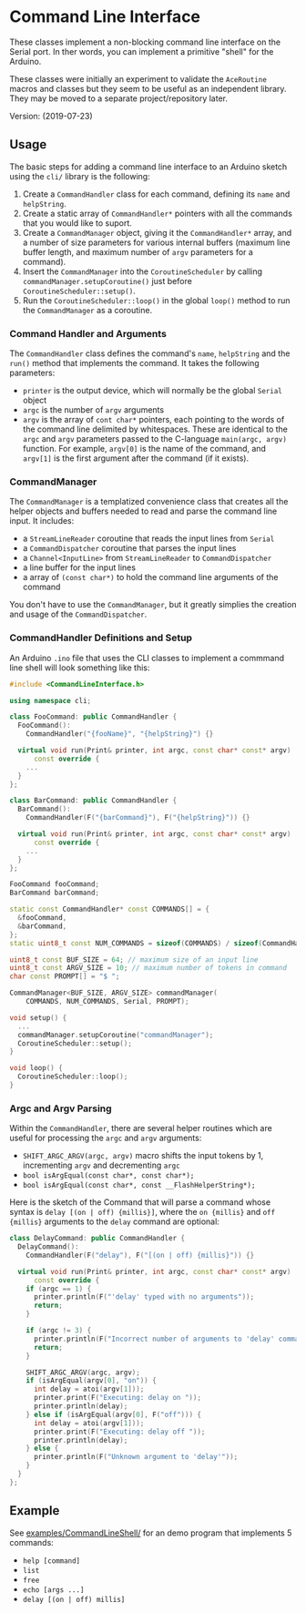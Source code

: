 # Command Line Interface

These classes implement a non-blocking command line interface on the Serial
port. In ther words, you can implement a primitive "shell" for the Arduino.

These classes were initially an experiment to validate the `AceRoutine` macros
and classes but they seem to be useful as an independent library. They may be
moved to a separate project/repository later.

Version: (2019-07-23)

## Usage

The basic steps for adding a command line interface to an Arduino sketch
using the `cli/` library is the following:

1. Create a `CommandHandler` class for each command, defining its
   `name` and `helpString`.
1. Create a static array of `CommandHandler*` pointers with all the commands
   that you would like to suport.
1. Create a `CommandManager` object, giving it the `CommandHandler*` array,
   and a number of size parameters for various internal buffers (maximum line
   buffer length, and maximum number of `argv` parameters for a command).
1. Insert the `CommandManager` into the `CoroutineScheduler` by calling
   `commandManager.setupCoroutine()` just before `CoroutineScheduler::setup()`.
1. Run the `CoroutineScheduler::loop()` in the global `loop()` method to
   run the `CommandManager` as a coroutine.

### Command Handler and Arguments

The `CommandHandler` class defines the command's `name`, `helpString` and
the `run()` method that implements the command. It takes the following
parameters:

* `printer` is the output device, which will normally be the global `Serial`
  object
* `argc` is the number of `argv` arguments
* `argv` is the array of `cont char*` pointers, each pointing to the words
  of the command line delimited by whitespaces. These are identical to
  the `argc` and `argv` parameters passed to the C-language `main(argc, argv)`
  function. For example, `argv[0]` is the name of the command, and `argv[1]`
  is the first argument after the command (if it exists).

### CommandManager

The `CommandManager` is a templatized convenience class that creates all the
helper objects and buffers needed to read and parse the command line input.
It includes:

* a `StreamLineReader` coroutine that reads the input lines from `Serial`
* a `CommandDispatcher` coroutine that parses the input lines
* a `Channel<InputLine>` from `StreamLineReader` to `CommandDispatcher`
* a line buffer for the input lines
* a array of `(const char*)` to hold the command line arguments of the command

You don't have to use the `CommandManager`, but it greatly simplies the creation
and usage of the `CommandDispatcher`.

### CommandHandler Definitions and Setup

An Arduino `.ino` file that uses the CLI classes to implement a commmand line
shell will look something like this:

```C++
#include <CommandLineInterface.h>

using namespace cli;

class FooCommand: public CommandHandler {
  FooCommand():
    CommandHandler("{fooName}", "{helpString}") {}

  virtual void run(Print& printer, int argc, const char* const* argv)
      const override {
    ...
  }
};

class BarCommand: public CommandHandler {
  BarCommand():
    CommandHandler(F("{barCommand}"), F("{helpString}")) {}

  virtual void run(Print& printer, int argc, const char* const* argv)
      const override {
    ...
  }
};

FooCommand fooCommand;
BarCommand barCommand;

static const CommandHandler* const COMMANDS[] = {
  &fooCommand,
  &barCommand,
};
static uint8_t const NUM_COMMANDS = sizeof(COMMANDS) / sizeof(CommandHandler*);

uint8_t const BUF_SIZE = 64; // maximum size of an input line
uint8_t const ARGV_SIZE = 10; // maximum number of tokens in command
char const PROMPT[] = "$ ";

CommandManager<BUF_SIZE, ARGV_SIZE> commandManager(
    COMMANDS, NUM_COMMANDS, Serial, PROMPT);

void setup() {
  ...
  commandManager.setupCoroutine("commandManager");
  CoroutineScheduler::setup();
}

void loop() {
  CoroutineScheduler::loop();
}
```

### Argc and Argv Parsing

Within the `CommandHandler`, there are several helper routines which are useful
for processing the `argc` and `argv` arguments:

* `SHIFT_ARGC_ARGV(argc, argv)` macro shifts the input tokens by 1, incrementing
  `argv` and decrementing `argc`
* `bool isArgEqual(const char*, const char*);`
* `bool isArgEqual(const char*, const __FlashHelperString*);`

Here is the sketch of the Command that will parse a command whose syntax is
`delay [(on | off) {millis}]`, where the `on {millis}` and `off {millis}`
arguments to the `delay` command are optional:

```C++
class DelayCommand: public CommandHandler {
  DelayCommand():
    CommandHandler(F("delay"), F("[(on | off) {millis}")) {}

  virtual void run(Print& printer, int argc, const char* const* argv)
      const override {
    if (argc == 1) {
      printer.println(F("'delay' typed with no arguments"));
      return;
    }

    if (argc != 3) {
      printer.println(F("Incorrect number of arguments to 'delay' command"));
      return;
    }

    SHIFT_ARGC_ARGV(argc, argv);
    if (isArgEqual(argv[0], "on")) {
      int delay = atoi(argv[1]));
      printer.print(F("Executing: delay on "));
      printer.println(delay);
    } else if (isArgEqual(argv[0], F("off"))) {
      int delay = atoi(argv[1]));
      printer.print(F("Executing: delay off "));
      printer.println(delay);
    } else {
      printer.println(F("Unknown argument to 'delay'"));
    }
  }
};
```

## Example

See [examples/CommandLineShell/](../../examples/CommandLineShell/)
for an demo program that implements 5 commands:

* `help [command]`
* `list`
* `free`
* `echo [args ...]`
* `delay [(on | off) millis]`
